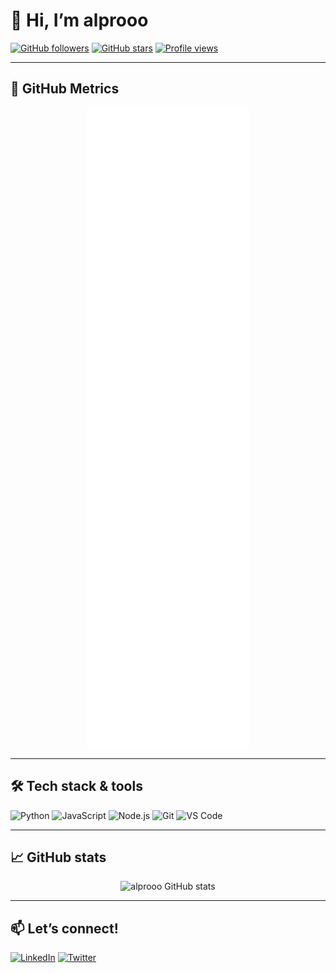 # 👋 Hi, I’m alprooo

[![GitHub followers](https://img.shields.io/github/followers/alprooo?label=Followers&style=social)](https://github.com/alprooo)
[![GitHub stars](https://img.shields.io/github/stars/alprooo?label=Stars&style=social)](https://github.com/alprooo?tab=stars)
[![Profile views](https://komarev.com/ghpvc/?username=alprooo&color=blue)](https://github.com/alprooo)

---

## 🚀 GitHub Metrics

<!-- Metrics image generated by GitHub Actions -->
<p align="center">
  <img src="https://github.com/alprooo/alprooo/blob/main/github-metrics.svg" alt="GitHub Metrics" />
</p>

---

## 🛠 Tech stack & tools
<!-- Just an example, adjust to your skills -->
![Python](https://img.shields.io/badge/-Python-3776AB?style=flat-square&logo=python&logoColor=white)
![JavaScript](https://img.shields.io/badge/-JavaScript-F7DF1E?style=flat-square&logo=javascript&logoColor=black)
![Node.js](https://img.shields.io/badge/-Node.js-339933?style=flat-square&logo=node.js&logoColor=white)
![Git](https://img.shields.io/badge/-Git-F05032?style=flat-square&logo=git&logoColor=white)
![VS Code](https://img.shields.io/badge/-VSCode-007ACC?style=flat-square&logo=visual-studio-code&logoColor=white)

---

## 📈 GitHub stats

<p align="center">
  <img src="https://github-readme-stats.vercel.app/api?username=alprooo&show_icons=true&theme=default" alt="alprooo GitHub stats" />
</p>

---

## 📫 Let’s connect!
[![LinkedIn](https://img.shields.io/badge/-LinkedIn-blue?style=flat-square&logo=linkedin)](https://linkedin.com/in/alfianrsa)
[![Twitter](https://img.shields.io/badge/-Twitter-1DA1F2?style=flat-square&logo=twitter&logoColor=white)](https://twitter.com/YOUR-TWITTER)
